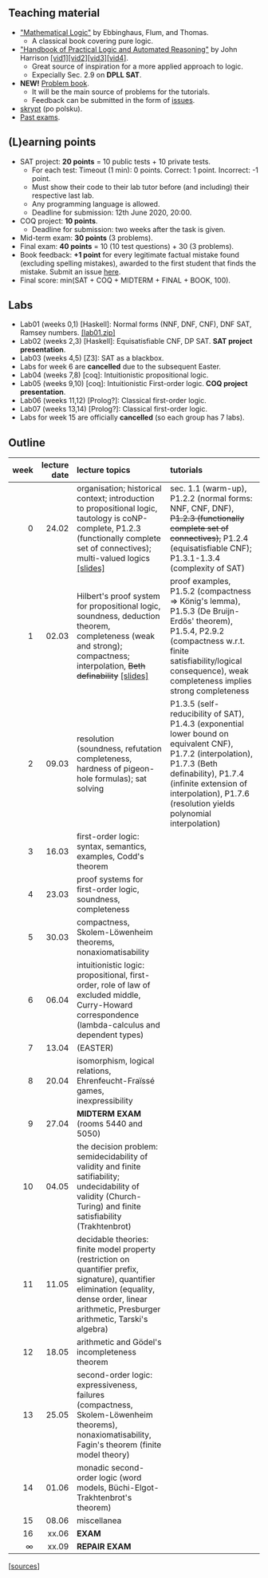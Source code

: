 ## Teaching material

- ["Mathematical Logic"](https://www.springer.com/gp/book/9780387942582) by Ebbinghaus, Flum, and Thomas.
  - A classical book covering pure logic.
- ["Handbook of Practical Logic and Automated Reasoning"](https://www.cl.cam.ac.uk/~jrh13/atp/) by John Harrison [[vid1]](https://www.youtube.com/watch?v=Nydg-N83VYc)[[vid2]](https://www.youtube.com/watch?v=iPFJY0aW4E4)[[vid3]](https://www.youtube.com/watch?v=ZdJ0-V77f_0)[[vid4]](https://www.youtube.com/watch?v=g3EQKBMq5h0).
  - Great source of inspiration for a more applied approach to logic.
  - Expecially Sec. 2.9 on **DPLL SAT**.
- **NEW!** [Problem book](book/logic_book_2020-02-24.pdf).
  - It will be the main source of problems for the tutorials.
  - Feedback can be submitted in the form of [issues](https://github.com/lclem/logic_course/issues/).
- [skrypt](https://www.mimuw.edu.pl/~urzy/calosc.pdf) (po polsku).
- [Past exams](https://moodle.mimuw.edu.pl/mod/url/view.php?id=13772).

## (L)earning points
- SAT project: **20 points** = 10 public tests + 10 private tests.
  - For each test: Timeout (1 min): 0 points. Correct: 1 point. Incorrect: -1 point.
  - Must show their code to their lab tutor before (and including) their respective last lab.
  - Any programming language is allowed.
  - Deadline for submission: 12th June 2020, 20:00.
- COQ project: **10 points**.
  - Deadline for submission: two weeks after the task is given.
- Mid-term exam: **30 points** (3 problems).
- Final exam: **40 points** = 10 (10 test questions) + 30 (3 problems).
- Book feedback: **+1 point** for every legitimate factual mistake found (excluding spelling mistakes), awarded to the first student that finds the mistake. Submit an issue [here](https://github.com/lclem/logic_course/issues/).
- Final score: min(SAT +  COQ + MIDTERM + FINAL + BOOK, 100).

## Labs
* Lab01 (weeks 0,1) [Haskell]: Normal forms (NNF, DNF, CNF), DNF SAT, Ramsey numbers. [[lab01.zip]](labs/lab01.zip)
* Lab02 (weeks 2,3) [Haskell]: Equisatisfiable CNF, DP SAT. **SAT project presentation**.
* Lab03 (weeks 4,5) [Z3]: SAT as a blackbox.
* Labs for week 6 are **cancelled** due to the subsequent Easter.
* Lab04 (weeks 7,8) [coq]: Intuitionistic propositional logic.
* Lab05 (weeks 9,10) [coq]: Intuitionistic First-order logic. **COQ project presentation**.
* Lab06 (weeks 11,12) [Prolog?]: Classical first-order logic.
* Lab07 (weeks 13,14) [Prolog?]: Classical first-order logic.
* Labs for week 15 are officially **cancelled** (so each group has 7 labs).

## Outline

| week  | lecture date | lecture topics  |  tutorials | 
|---:|---:|:---|:--|
| 0  | 24.02 | organisation; historical context; introduction to propositional logic, tautology is coNP-complete, P1.2.3 (functionally complete set of connectives); multi-valued logics [[slides]](slides/01-intro.pdf) | sec. 1.1 (warm-up), P1.2.2 (normal forms: NNF, CNF, DNF), <del>P1.2.3 (functionally complete set of connectives),</del> P1.2.4 (equisatisfiable CNF); P1.3.1-1.3.4 (complexity of SAT)  | 
| 1 | 02.03 | Hilbert's proof system for propositional logic, soundness, deduction theorem, completeness (weak and strong); compactness; interpolation, <del>Beth definability</del> [[slides]](slides/02-completeness.pdf) | proof examples, P1.5.2 (compactness => König's lemma), P1.5.3 (De Bruijn-Erdős' theorem), P1.5.4, P2.9.2 (compactness w.r.t. finite satisfiability/logical consequence), weak completeness implies strong completeness |
| 2 | 09.03 | resolution (soundness, refutation completeness, hardness of pigeon-hole formulas); sat solving | P1.3.5 (self-reducibility of SAT), P1.4.3 (exponential lower bound on equivalent CNF), P1.7.2 (interpolation), P1.7.3 (Beth definability), P1.7.4 (infinite extension of interpolation), P1.7.6 (resolution yields polynomial interpolation) |
| 3 | 16.03 | first-order logic: syntax, semantics, examples, Codd's theorem | |
| 4 | 23.03 | proof systems for first-order logic, soundness, completeness | |
| 5 | 30.03 | compactness, Skolem-Löwenheim theorems, nonaxiomatisability | |
| 6 | 06.04 | intuitionistic logic: propositional, first-order, role of law of excluded middle, Curry-Howard correspondence (lambda-calculus and dependent types) | |
| 7 | 13.04 | (EASTER) | 
| 8 | 20.04 | isomorphism, logical relations, Ehrenfeucht-Fraïssé games, inexpressibility | |
| 9 | 27.04 | **MIDTERM EXAM** (rooms 5440 and 5050) | |
| 10 | 04.05 | the decision problem: semidecidability of validity and finite satifiability; undecidability of validity (Church-Turing) and finite satisfiability (Trakhtenbrot) | |
| 11 | 11.05 | decidable theories: finite model property (restriction on quantifier prefix, signature), quantifier elimination (equality, dense order, linear arithmetic, Presburger arithmetic, Tarski's algebra) | |
| 12 | 18.05 | arithmetic and Gödel's incompleteness theorem | |
| 13 | 25.05 | second-order logic: expressiveness, failures (compactness, Skolem-Löwenheim theorems), nonaxiomatisability, Fagin's theorem (finite model theory) | |
| 14 | 01.06 | monadic second-order logic (word models, Büchi-Elgot-Trakhtenbrot's theorem) | |
| 15 | 08.06 | miscellanea | |
| 16 | xx.06 | **EXAM** | |
| ∞ | xx.09 | **REPAIR EXAM** | |

[[sources](https://github.com/lclem/logic_course)]

